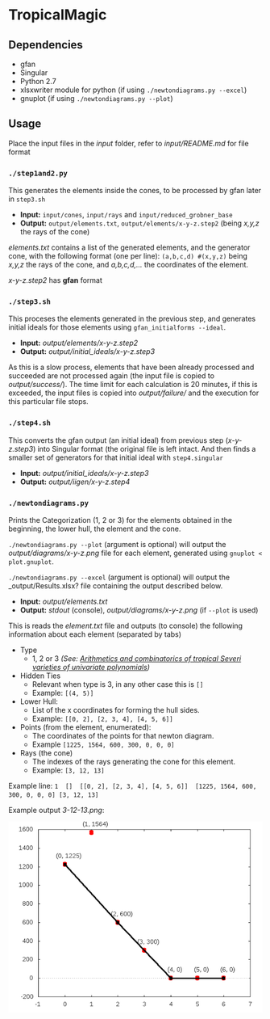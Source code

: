 # TropicalMagic

## Dependencies
* gfan
* Singular
* Python 2.7
* xlsxwriter module for python (if using `./newtondiagrams.py --excel`)
* gnuplot (if using `./newtondiagrams.py --plot`)

## Usage
Place the input files in the _input_ folder, refer to _input/README.md_ for file format

### `./step1and2.py`
This generates the elements inside the cones, to be processed by gfan later in `step3.sh`

* **Input:**  `input/cones`, `input/rays` and `input/reduced_grobner_base`
* **Output:** `output/elements.txt`, `output/elements/x-y-z.step2` (being _x,y,z_ the rays of the cone)

_elements.txt_ contains a list of the generated elements, and the generator cone, with the following format (one per line):
`(a,b,c,d) #(x,y,z)` being _x,y,z_ the rays of the cone, and _a,b,c,d,..._ the coordinates of the element.

_x-y-z.step2_ has __gfan__ format

### `./step3.sh`
This proceses the elements generated in the previous step, and generates initial ideals for those elements using `gfan_initialforms --ideal`.

* **Input:**  _output/elements/x-y-z.step2_
* **Output:** _output/initial_ideals/x-y-z.step3_

As this is a slow process, elements that have been already processed and succeeded are not processed again (the input file is copied to _output/success/_).
The time limit for each calculation is 20 minutes, if this is exceeded, the input files is copied into _output/failure/_ and the execution for this particular file stops.

### `./step4.sh`
This converts the gfan output (an initial ideal) from previous step (_x-y-z.step3_) into Singular format (the original file is left intact. And then finds a smaller set of generators for that initial ideal with `step4.singular`

* **Input:**  _output/initial_ideals/x-y-z.step3_
* **Output:** _output/iigen/x-y-z.step4_

### `./newtondiagrams.py`
Prints the Categorization (1, 2 or 3) for the elements obtained in the beginning, the lower hull, the element and the cone.

`./newtondiagrams.py --plot` (argument is optional)  will output the _output/diagrams/x-y-z.png_ file for each element, generated using `gnuplot < plot.gnuplot`.

`./newtondiagrams.py --excel` (argument is optional) will output the _output/Results.xlsx? file containing the output described below.

* **Input:**  _output/elements.txt_
* **Output:** _stdout_ (console), _output/diagrams/x-y-z.png_ (if `--plot` is used)

This is reads the _element.txt_ file and outputs (to console) the following information about each element (separated by tabs)
* Type
    * 1, 2 or 3 _(See: [Arithmetics and combinatorics of tropical Severi varieties of univariate polynomials](http://arxiv.org/abs/1601.05479))_
* Hidden Ties
    * Relevant when type is 3, in any other case this is `[]`
    * Example: `[(4, 5)]`
* Lower Hull:
    * List of the x coordinates for forming the hull sides.
    * Example: `[[0, 2], [2, 3, 4], [4, 5, 6]]`
* Points (from the element, enumerated):
    * The coordinates of the points for that newton diagram.
    * Example `[1225, 1564, 600, 300, 0, 0, 0]`
* Rays (the cone)
    * The indexes of the rays generating the cone for this element.
    * Example: `[3, 12, 13]`

Example line:
`1	[]	[[0, 2], [2, 3, 4], [4, 5, 6]]	[1225, 1564, 600, 300, 0, 0, 0]	[3, 12, 13]`

Example output _3-12-13.png_:

![3-12-13.png](sample.png)

